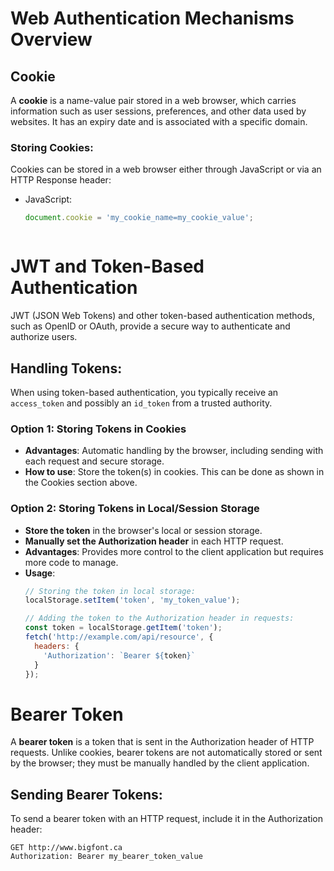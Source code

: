 # Web Authentication Mechanisms Overview

## Cookie

A **cookie** is a name-value pair stored in a web browser, which carries information such as user sessions, preferences, and other data used by websites. It has an expiry date and is associated with a specific domain.

### Storing Cookies:

Cookies can be stored in a web browser either through JavaScript or via an HTTP Response header:

- JavaScript:
  ```javascript
  document.cookie = 'my_cookie_name=my_cookie_value';



# JWT and Token-Based Authentication

JWT (JSON Web Tokens) and other token-based authentication methods, such as OpenID or OAuth, provide a secure way to authenticate and authorize users.

## Handling Tokens:
When using token-based authentication, you typically receive an `access_token` and possibly an `id_token` from a trusted authority.

### Option 1: Storing Tokens in Cookies
- **Advantages**: Automatic handling by the browser, including sending with each request and secure storage.
- **How to use**: Store the token(s) in cookies. This can be done as shown in the Cookies section above.

### Option 2: Storing Tokens in Local/Session Storage
- **Store the token** in the browser's local or session storage.
- **Manually set the Authorization header** in each HTTP request.
- **Advantages**: Provides more control to the client application but requires more code to manage.
- **Usage**:
  ```javascript
  // Storing the token in local storage:
  localStorage.setItem('token', 'my_token_value');
  
  // Adding the token to the Authorization header in requests:
  const token = localStorage.getItem('token');
  fetch('http://example.com/api/resource', {
    headers: {
      'Authorization': `Bearer ${token}`
    }
  });

# Bearer Token

A **bearer token** is a token that is sent in the Authorization header of HTTP requests. Unlike cookies, bearer tokens are not automatically stored or sent by the browser; they must be manually handled by the client application.

## Sending Bearer Tokens:

To send a bearer token with an HTTP request, include it in the Authorization header:

```http
GET http://www.bigfont.ca
Authorization: Bearer my_bearer_token_value

